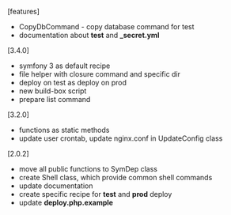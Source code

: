 [features]
* CopyDbCommand - copy database command for test
* documentation about **test** and **_secret.yml**

[3.4.0]
* symfony 3 as default recipe
* file helper with closure command and specific dir
* deploy on test as deploy on prod
* new build-box script
* prepare list command

[3.2.0]
* functions as static methods
* update user crontab, update nginx.conf in UpdateConfig class

[2.0.2]
* move all public functions to SymDep class
* create Shell class, which provide common shell commands
* update documentation
* create specific recipe for **test** and **prod** deploy
* update **deploy.php.example**
